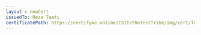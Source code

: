 ```yaml
--- 
layout : newCert 
issuedTo: Reza Taati
certificatePath: https://certifyme.online/CSIT/theTestTribe/img/cert/TestFlix/RezaTaati_6c56f.png
--- 
```

